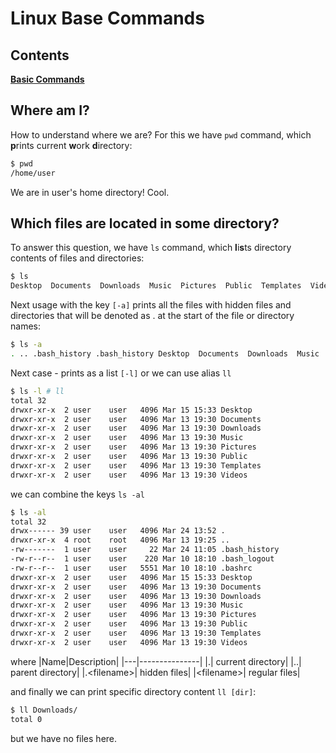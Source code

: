 # Linux Base Commands

## Contents
[**Basic Commands**](#where-am-i)

## Where am I?

How to understand where we are? For this we have `pwd` command, which <b>p</b>rints current <b>w</b>ork <b>d</b>irectory:
```bash
$ pwd
/home/user
```
We are in user's home directory! Cool.

## Which files are located in some directory?

To answer this question, we have `ls` command, which <b>l</b>i<b>s</b>ts directory contents of files and directories:

```bash
$ ls
Desktop  Documents  Downloads  Music  Pictures  Public  Templates  Videos
```

Next usage with the key `[-a]` prints all the files with hidden files and directories that will be denoted as . at the start of the file or directory names:

```bash
$ ls -a
. .. .bash_history .bash_history Desktop  Documents  Downloads  Music  Pictures  Public  Templates  Videos
```
Next case - prints as a list `[-l]` or we can use alias `ll`
```bash
$ ls -l # ll
total 32
drwxr-xr-x  2 user    user   4096 Mar 15 15:33 Desktop
drwxr-xr-x  2 user    user   4096 Mar 13 19:30 Documents
drwxr-xr-x  2 user    user   4096 Mar 13 19:30 Downloads
drwxr-xr-x  2 user    user   4096 Mar 13 19:30 Music
drwxr-xr-x  2 user    user   4096 Mar 13 19:30 Pictures
drwxr-xr-x  2 user    user   4096 Mar 13 19:30 Public
drwxr-xr-x  2 user    user   4096 Mar 13 19:30 Templates
drwxr-xr-x  2 user    user   4096 Mar 13 19:30 Videos
```

we can combine the keys `ls -al`
```bash
$ ls -al
total 32
drwx------ 39 user    user   4096 Mar 24 13:52 .
drwxr-xr-x  4 root    root   4096 Mar 13 19:25 ..
-rw-------  1 user    user     22 Mar 24 11:05 .bash_history
-rw-r--r--  1 user    user    220 Mar 10 18:10 .bash_logout
-rw-r--r--  1 user    user   5551 Mar 10 18:10 .bashrc
drwxr-xr-x  2 user    user   4096 Mar 15 15:33 Desktop
drwxr-xr-x  2 user    user   4096 Mar 13 19:30 Documents
drwxr-xr-x  2 user    user   4096 Mar 13 19:30 Downloads
drwxr-xr-x  2 user    user   4096 Mar 13 19:30 Music
drwxr-xr-x  2 user    user   4096 Mar 13 19:30 Pictures
drwxr-xr-x  2 user    user   4096 Mar 13 19:30 Public
drwxr-xr-x  2 user    user   4096 Mar 13 19:30 Templates
drwxr-xr-x  2 user    user   4096 Mar 13 19:30 Videos
```

where
|Name|Description|
|---|---------------|
|.| current directory|
|..| parent directory|
|.\<filename\>| hidden files|
|\<filename\>| regular files|

and finally we can print specific directory content `ll [dir]`:
```bash
$ ll Downloads/
total 0
```
but we have no files here.
